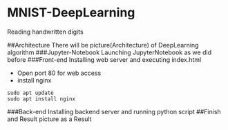 # MNIST-DeepLearning
Reading handwritten digits

##Architecture
There will be picture(Architecture) of DeepLearning algorithm
###Jupyter-Notebook
Launching JupyterNotebook as we did before
###Front-end
Installing web server and executing index.html
- Open port 80 for web access
- install nginx
```
sudo apt update
sudo apt install nginx
```
###Back-end
Installing backend server and running python script
##Finish and Result
picture as a Result
